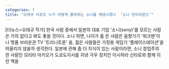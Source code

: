```yaml
---
categories: f
title: "오태규 리포트 누가 어떻게 몰락하는 소니를 재생시켰나  ‘소니 턴어라운드’"
---
```

[더뉴스=오태규 작가] 한국 사람 중에서 일본의 대표 기업 &#39;소니(sony)&#39;를 모르는 사람은 거의 없다고 봐도 좋을 것이다. 소니 하면, 나이가 좀 든 사람은 음향기기 &#39;워크맨&#39;이나 명품 브라운관 TV &#39;트리니트론&#39; 을, 젊은 사람들은 가정용 게임기 &#39;플레이스테이션&#39;을 떠올리지 않을까 생각한다. 일본에 관해 좀 더 지식이 있는 사람이라면, 소니 창업주의 한 사람인 모리타 아키오가 도쿄도지사를 지낸 극우 정치인 이시하라 신타로와 함께 이란 책을